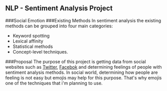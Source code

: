 ## NLP - Sentiment Analysis Project 
###Social Emotion
###Existing Methods
In sentiment analysis the existing methods can be grouped into four main categories: 
* Keyword spotting 
* Lexical affinity 
* Statistical methods 
* Concept-level techniques. 

###Proposal
The purpose of this project is getting data from social websites such as [Twitter](https://twitter.com/), [Facebok](https://facebook.com/) and determining feelings of people with sentiment analysis methods. In social world, determining how people are feeling is not easy but emojis may help for this purpose. That's why emojis one of the techniques that i'm planning to use.
